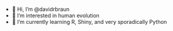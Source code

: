 - 👋 Hi, I’m @davidrbraun
- 👀 I’m interested in human evolution
- 🌱 I’m currently learning R, Shiny, and very sporadically Python



<!---
davidrbraun/davidrbraun is a ✨ special ✨ repository because its `README.md` (this file) appears on your GitHub profile.
You can click the Preview link to take a look at your changes.
--->
